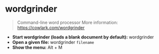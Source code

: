 # wordgrinder
> Command-line word processor
> More information: <https://cowlark.com/wordgrinder>
- **Start wordgrinder (loads a blank document by default):**
wordgrinder
- **Open a given file:**
wordgrinder `filename`
- **Show the menu:**
Alt + M
